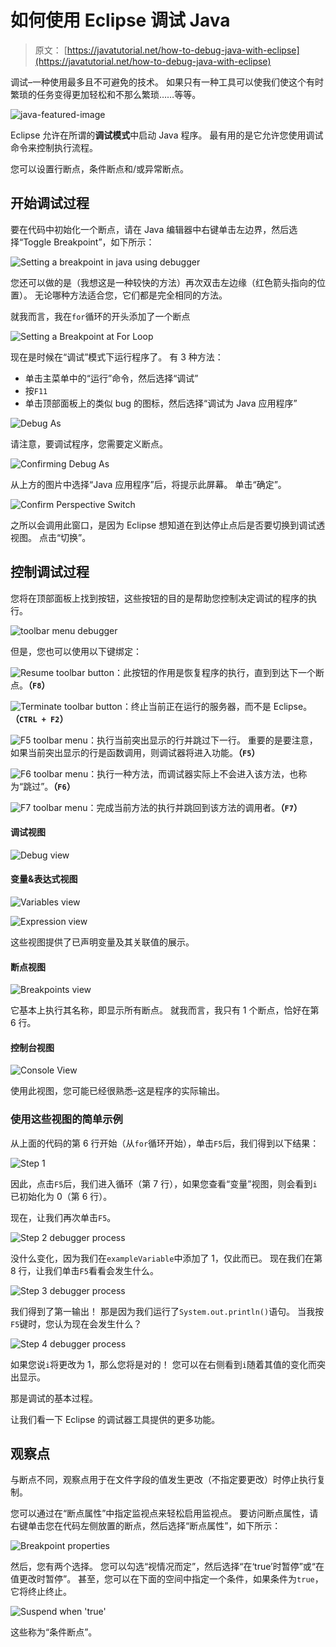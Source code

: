 # 如何使用 Eclipse 调试 Java

> 原文： [https://javatutorial.net/how-to-debug-java-with-eclipse](https://javatutorial.net/how-to-debug-java-with-eclipse)

调试–一种使用最多且不可避免的技术。 如果只有一种工具可以使我们使这个有时繁琐的任务变得更加轻松和不那么繁琐……等等。

![java-featured-image](img/e0db051dedc1179e7424b6d998a6a772.jpg)

Eclipse 允许在所谓的**调试模式**中启动 Java 程序。 最有用的是它允许您使用调试命令来控制执行流程。

您可以设置行断点，条件断点和/或异常断点。

## 开始调试过程

要在代码中初始化一个断点，请在 Java 编辑器中右键单击左边界，然后选择“Toggle Breakpoint”，如下所示：

![Setting a breakpoint in java using debugger](img/85e09c9f5e4dd84e41ce7806341d8039.jpg)

您还可以做的是（我想这是一种较快的方法）再次双击左边缘（红色箭头指向的位置）。 无论哪种方法适合您，它们都是完全相同的方法。

就我而言，我在`for`循环的开头添加了一个断点

![Setting a Breakpoint at For Loop](img/0ee42e8e2f40cc82c6bc21f938f7ee37.jpg)

现在是时候在“调试”模式下运行程序了。 有 3 种方法：

*   单击主菜单中的“运行”命令，然后选择“调试”
*   按`F11`
*   单击顶部面板上的类似 bug 的图标，然后选择“调试为 Java 应用程序”

![Debug As](img/a30ad8244d8b13a4789458518d1dd699.jpg)

请注意，要调试程序，您需要定义断点。

![Confirming Debug As](img/5115b31f2ce9dd16cb326711f29cc499.jpg)

从上方的图片中选择“Java 应用程序”后，将提示此屏幕。 单击“确定”。

![Confirm Perspective Switch](img/829ad1803cea7e9714b14aa0c4101a69.jpg)

之所以会调用此窗口，是因为 Eclipse 想知道在到达停止点后是否要切换到调试透视图。 点击“切换”。

## 控制调试过程

您将在顶部面板上找到按钮，这些按钮的目的是帮助您控制决定调试的程序的执行。

![toolbar menu debugger](img/345352678222f19c3e873885773486e1.jpg)

但是，您也可以使用以下键绑定：

![Resume toolbar button](img/9e60be2bbe53df51b7806c39a4929160.jpg)：此按钮的作用是恢复程序的执行，直到到达下一个断点。**（`F8`）**

![Terminate toolbar button](img/af4a2a944fc9c87553e6e062e6476fbd.jpg)：终止当前正在运行的服务器，而不是 Eclipse。**（`CTRL + F2`）**

![F5 toolbar menu](img/5f87ea4995ce37647f34ba35236f0ff7.jpg)：执行当前突出显示的行并跳过下一行。 重要的是要注意，如果当前突出显示的行是函数调用，则调试器将进入功能。**（`F5`）**

![F6 toolbar menu](img/d6b9f9aec9fd9e2d7753e495acc9f330.jpg)：执行一种方法，而调试器实际上不会进入该方法，也称为“跳过”。**（`F6`）**

![F7 toolbar menu](img/4b84a4e58a2146b3ce2f506309d3cb78.jpg)：完成当前方法的执行并跳回到该方法的调用者。**（`F7`）**

#### 调试视图

![Debug view](img/65a83db52053ca2e63df4302d8c05e32.jpg)

#### 变量&表达式视图

![Variables view](img/392fbe7471cd4fc8984bb461641705e7.jpg)

![Expression view](img/780260403078a225d12a6de2c7ad6cb5.jpg)

这些视图提供了已声明变量及其关联值的展示。

#### 断点视图

![Breakpoints view](img/4fef8f46b635ad13d6c56888f9d40f75.jpg)

它基本上执行其名称，即显示所有断点。 就我而言，我只有 1 个断点，恰好在第 6 行。

#### 控制台视图

![Console View](img/302f4afe3245774cb126e490f54aa4bd.jpg)

使用此视图，您可能已经很熟悉–这是程序的实际输出。

### 使用这些视图的简单示例

从上面的代码的第 6 行开始（从`for`循环开始），单击`F5`后，我们得到以下结果：

![Step 1](img/37a32d0a2db0add02553a8a75b7b545b.jpg)

因此，点击`F5`后，我们进入循环（第 7 行），如果您查看“变量”视图，则会看到`i`已初始化为 0（第 6 行）。

现在，让我们再次单击`F5`。

![Step 2 debugger process](img/6b488729a32e9bc1ba265f45d71e72ba.jpg)

没什么变化，因为我们在`exampleVariable`中添加了 1，仅此而已。 现在我们在第 8 行，让我们单击`F5`看看会发生什么。

![Step 3 debugger process](img/dec23ad35e2003d21061f808ff4a61d2.jpg)

我们得到了第一输出！ 那是因为我们运行了`System.out.println()`语句。 当我按`F5`键时，您认为现在会发生什么？

![Step 4 debugger process](img/41e612e64856d6c0f39983658c5c6e6e.jpg)

如果您说`i`将更改为 1，那么您将是对的！ 您可以在右侧看到`i`随着其值的变化而突出显示。

那是调试的基本过程。

让我们看一下 Eclipse 的调试器工具提供的更多功能。

## 观察点

与断点不同，观察点用于在文件字段的值发生更改（不指定要更改）时停止执行复制。

您可以通过在“断点属性”中指定监视点来轻松启用监视点。 要访问断点属性，请右键单击您在代码左侧放置的断点，然后选择“断点属性”，如下所示：

![Breakpoint properties](img/52c9936b8bc8078df5ae969215713498.jpg)

然后，您有两个选择。 您可以勾选“视情况而定”，然后选择“在‘true’时暂停”或“在值更改时暂停”。 甚至，您可以在下面的空间中指定一个条件，如果条件为`true`，它将终止终止。

![Suspend when 'true'](img/b1df8a89826a372762e003251bf5b71b.jpg)

这些称为“条件断点”。